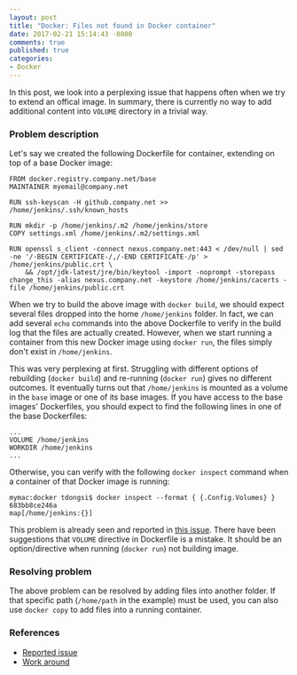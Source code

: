 ```yaml
---
layout: post
title: "Docker: Files not found in Docker container"
date: 2017-02-21 15:14:43 -0800
comments: true
published: true
categories: 
- Docker
---
```


In this post, we look into a perplexing issue that happens often when we try to extend an offical image.
In summary, there is currently no way to add additional content into `VOLUME` directory in a trivial way.

### Problem description

Let's say we created the following Dockerfile for container, extending on top of a base Docker image:

``` plain Dockerfile of the extended image
FROM docker.registry.company.net/base
MAINTAINER myemail@company.net

RUN ssh-keyscan -H github.company.net >> /home/jenkins/.ssh/known_hosts

RUN mkdir -p /home/jenkins/.m2 /home/jenkins/store
COPY settings.xml /home/jenkins/.m2/settings.xml

RUN openssl s_client -connect nexus.company.net:443 < /dev/null | sed -ne '/-BEGIN CERTIFICATE-/,/-END CERTIFICATE-/p' > /home/jenkins/public.crt \
    && /opt/jdk-latest/jre/bin/keytool -import -noprompt -storepass change_this -alias nexus.company.net -keystore /home/jenkins/cacerts -file /home/jenkins/public.crt
```

When we try to build the above image with `docker build`, we should expect several files dropped into the home `/home/jenkins` folder.
In fact, we can add several `echo` commands into the above Dockerfile to verify in the build log that the files are actually created.
However, when we start running a container from this new Docker image using `docker run`, the files simply don't exist in `/home/jenkins`.

This was very perplexing at first.
Struggling with different options of rebuilding (`docker build`) and re-running (`docker run`) gives no different outcomes.
It eventually turns out that `/home/jenkins` is mounted as a volume in the `base` image or one of its base images.
If you have access to the base images' Dockerfiles, you should expect to find the following lines in one of the base Dockerfiles:

``` plain Base Dockerfile
...
VOLUME /home/jenkins
WORKDIR /home/jenkins
...
```

Otherwise, you can verify with the following `docker inspect` command when a container of that Docker image is running:

``` plain Show Volumes
mymac:docker tdongsi$ docker inspect --format { {.Config.Volumes} } 683bb8ce246a
map[/home/jenkins:{}]
```

This problem is already seen and reported in [this issue](https://github.com/docker/docker/issues/3639).
There have been suggestions that `VOLUME` directive in Dockerfile is a mistake. 
It should be an option/directive when running (`docker run`) not building image.

### Resolving problem

The above problem can be resolved by adding files into another folder.
If that specific path (`/home/path` in the example) must be used, you can also use `docker copy` to add files into a running container.

### References

* [Reported issue](https://github.com/docker/docker/issues/3639)
* [Work around](http://l33t.peopleperhour.com/2015/02/18/docker-extending-official-images/)